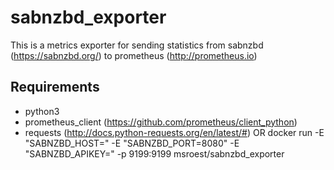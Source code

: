# sabnzbd_exporter

This is a metrics exporter for sending statistics from sabnzbd (https://sabnzbd.org/) to prometheus (http://prometheus.io) 

## Requirements
* python3
* prometheus_client (https://github.com/prometheus/client_python)
* requests (http://docs.python-requests.org/en/latest/#)
OR
docker run -E "SABNZBD_HOST=<IP>" -E "SABNZBD_PORT=8080" -E "SABNZBD_APIKEY=<apikey>" -p 9199:9199 msroest/sabnzbd_exporter
